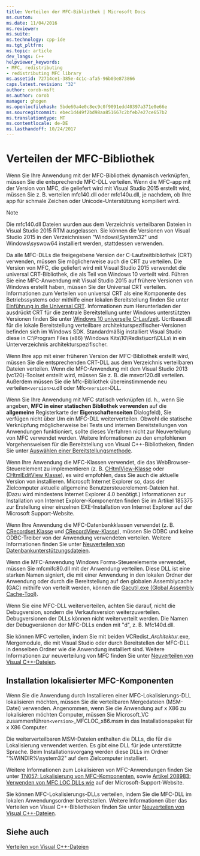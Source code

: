 ```yaml
---
title: Verteilen der MFC-Bibliothek | Microsoft Docs
ms.custom: 
ms.date: 11/04/2016
ms.reviewer: 
ms.suite: 
ms.technology: cpp-ide
ms.tgt_pltfrm: 
ms.topic: article
dev_langs: C++
helpviewer_keywords:
- MFC, redistributing
- redistributing MFC library
ms.assetid: 72714ce1-385e-4c1c-afa5-96b03e873866
caps.latest.revision: "32"
author: corob-msft
ms.author: corob
manager: ghogen
ms.openlocfilehash: 5bde60a4e0c8ec9c0f9091edd40397a371e0e66e
ms.sourcegitcommit: ebec1d449f2bd98aa851667c2bfeb7e27ce657b2
ms.translationtype: MT
ms.contentlocale: de-DE
ms.lasthandoff: 10/24/2017
---
```

# <a name="redistributing-the-mfc-library"></a>Verteilen der MFC-Bibliothek
Wenn Sie Ihre Anwendung mit der MFC-Bibliothek dynamisch verknüpfen, müssen Sie die entsprechende MFC-DLL verteilen. Wenn die MFC-app mit der Version von MFC, die geliefert wird mit Visual Studio 2015 erstellt wird, müssen Sie z. B. verteilen mfc140.dll oder mfc140u.dll, je nachdem, ob Ihre app für schmale Zeichen oder Unicode-Unterstützung kompiliert wird.  
  
> [!NOTE]
>  Die mfc140.dll Dateien wurden aus dem Verzeichnis verteilbaren Dateien in Visual Studio 2015 RTM ausgelassen. Sie können die Versionen von Visual Studio 2015 in den Verzeichnissen "Windows\System32" und Windows\syswow64 installiert werden, stattdessen verwenden.  
  
 Da alle MFC-DLLs die freigegebene Version der C-Laufzeitbibliothek (CRT) verwenden, müssen Sie möglicherweise auch die CRT zu verteilen. Die Version von MFC, die geliefert wird mit Visual Studio 2015 verwendet die universal CRT-Bibliothek, die als Teil von Windows 10 verteilt wird. Führen Sie eine MFC-Anwendung mit Visual Studio 2015 auf frühere Versionen von Windows erstellt haben, müssen Sie der Universal CRT verteilen. Informationen zum Verteilen von universal CRT als eine Komponente des Betriebssystems oder mithilfe einer lokalen Bereitstellung finden Sie unter [Einführung in die Universal CRT](http://go.microsoft.com/fwlink/?LinkId=617977). Informationen zum Herunterladen der ausdrückt CRT für die zentrale Bereitstellung unter Windows unterstützten Versionen finden Sie unter [Windows 10 universelle C-Laufzeit](http://go.microsoft.com/fwlink/p/?LinkId=619489). Ucrtbase.dll für die lokale Bereitstellung verteilbare architekturspezifischer-Versionen befinden sich im Windows SDK. Standardmäßig installiert Visual Studio diese in C:\Program Files (x86) \Windows Kits\10\Redist\ucrt\DLLs\ in ein Unterverzeichnis architekturspezifischer.  
  
 Wenn Ihre app mit einer früheren Version der MFC-Bibliothek erstellt wird, müssen Sie die entsprechenden CRT-DLL aus dem Verzeichnis verteilbaren Dateien verteilen. Wenn die MFC-Anwendung mit dem Visual Studio 2013 (vc120)-Toolset erstellt wird, müssen Sie z. B. die msvcr120.dll verteilen. Außerdem müssen Sie die Mfc-Bibliothek übereinstimmende neu verteilen`<version>`u.dll oder Mfc`<version>`DLL.  
  
 Wenn Sie Ihre Anwendung mit MFC statisch verknüpfen (d. h., wenn Sie angeben, **MFC in einer statischen Bibliothek verwenden** auf die **allgemeine** Registerkarte der **Eigenschaftenseiten** Dialogfeld), Sie verfügen nicht über Um ein MFC-DLL weiterverteilen. Obwohl die statische Verknüpfung möglicherweise bei Tests und internen Bereitstellungen von Anwendungen funktioniert, sollte dieses Verfahren nicht zur Neuverteilung von MFC verwendet werden. Weitere Informationen zu den empfohlenen Vorgehensweisen für die Bereitstellung von Visual C++-Bibliotheken, finden Sie unter [Auswählen einer Bereitstellungsmethode](../ide/choosing-a-deployment-method.md).  
  
 Wenn Ihre Anwendung die MFC-Klassen verwendet, die das WebBrowser-Steuerelement zu implementieren (z. B. [CHtmlView-Klasse](../mfc/reference/chtmlview-class.md) oder [CHtmlEditView Klasse](../mfc/reference/chtmleditview-class.md)), es wird empfohlen, dass Sie auch die aktuelle Version von installieren. Microsoft Internet Explorer so, dass der Zielcomputer aktuelle allgemeine Benutzersteuerelement-Dateien hat. (Dazu wird mindestens Internet Explorer 4.0 benötigt.) Informationen zur Installation von Internet Explorer-Komponenten finden Sie im Artikel 185375 zur Erstellung einer einzelnen EXE-Installation von Internet Explorer auf der Microsoft Support-Website.  
  
 Wenn Ihre Anwendung die MFC-Datenbankklassen verwendet (z. B. [CRecordset Klasse](../mfc/reference/crecordset-class.md) und [CRecordView-Klasse](../mfc/reference/crecordview-class.md)), müssen Sie ODBC und keine ODBC-Treiber von der Anwendung verwendeten verteilen. Weitere Informationen finden Sie unter [Neuverteilen von Datenbankunterstützungsdateien](../ide/redistributing-database-support-files.md).  
  
 Wenn die MFC-Anwendung Windows Forms-Steuerelemente verwendet, müssen Sie mfcmifc80.dll mit der Anwendung verteilen. Diese DLL ist eine starken Namen signiert, die mit einer Anwendung in den lokalen Ordner der Anwendung oder durch die Bereitstellung auf den globalen Assemblycache (GAC) mithilfe von verteilt werden, können die [Gacutil.exe (Global Assembly Cache-Tool)](/dotnet/framework/tools/gacutil-exe-gac-tool).  
  
 Wenn Sie eine MFC-DLL weiterverteilen, achten Sie darauf, nicht die Debugversion, sondern die Verkaufsversion weiterzuverteilen. Debugversionen der DLLs können nicht weiterverteilt werden. Die Namen der Debugversionen der MFC-DLLs enden mit "d", z. B. Mfc140d.dll.  
  
 Sie können MFC verteilen, indem Sie mit beiden VCRedist_*Architektur*.exe, Mergemodule, die mit Visual Studio oder durch Bereitstellen der MFC-DLL in denselben Ordner wie die Anwendung installiert sind. Weitere Informationen zur neuverteilung von MFC finden Sie unter [Neuverteilen von Visual C++-Dateien](../ide/redistributing-visual-cpp-files.md).  
  
## <a name="installation-of-localized-mfc-components"></a>Installation lokalisierter MFC-Komponenten  
 Wenn Sie die Anwendung durch Installieren einer MFC-Lokalisierungs-DLL lokalisieren möchten, müssen Sie die verteilbaren Mergedateien (MSM-Datei) verwenden. Angenommen, wenn Sie die Anwendung auf x X86 zu lokalisieren möchten Computer, müssen Sie Microsoft_VC zusammenführen`<version>`_MFCLOC_x86.msm in das Installationspaket für x X86 Computer.  
  
 Die weiterverteilbaren MSM-Dateien enthalten die DLLs, die für die Lokalisierung verwendet werden. Es gibt eine DLL für jede unterstützte Sprache. Beim Installationsvorgang werden diese DLLs im Ordner "%WINDIR%\system32\" auf dem Zielcomputer installiert.  
  
 Weitere Informationen zum Lokalisieren von MFC-Anwendungen finden Sie unter [TN057: Lokalisierung von MFC-Komponenten](../mfc/tn057-localization-of-mfc-components.md), sowie [Artikel 208983: Verwenden von MFC LOC DLLs wie](http://go.microsoft.com/fwlink/?LinkId=198025) auf der Microsoft-Support-Website.  
  
 Sie können MFC-Lokalisierungs-DLLs verteilen, indem Sie die MFC-DLL im lokalen Anwendungsordner bereitstellen. Weitere Informationen über das Verteilen von Visual C++-Bibliotheken finden Sie unter [Neuverteilen von Visual C++-Dateien](../ide/redistributing-visual-cpp-files.md).  
  
## <a name="see-also"></a>Siehe auch  
 [Verteilen von Visual C++-Dateien](../ide/redistributing-visual-cpp-files.md)